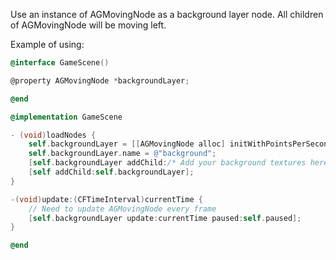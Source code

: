 Use an instance of AGMovingNode as a background layer node. All children of AGMovingNode will be moving left.

Example of using:

```Objective-C
@interface GameScene()

@property AGMovingNode *backgroundLayer;

@end

@implementation GameScene

- (void)loadNodes {
    self.backgroundLayer = [[AGMovingNode alloc] initWithPointsPerSecondSpeed:100.0];
    self.backgroundLayer.name = @"background";
    [self.backgroundLayer addChild:/* Add your background textures here... */ ];
    [self addChild:self.backgroundLayer];
}

-(void)update:(CFTimeInterval)currentTime {
    // Need to update AGMovingNode every frame
    [self.backgroundLayer update:currentTime paused:self.paused];
}

@end
```
